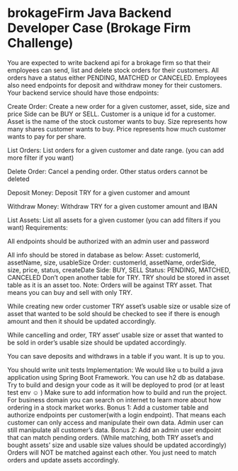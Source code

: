 # brokageFirm Java Backend Developer Case (Brokage Firm Challenge)

You are expected to write backend api for a brokage firm so that their employees can send, list and delete stock orders for their customers. All orders have a status either PENDING, MATCHED or CANCELED.
Employees also need endpoints for deposit and withdraw money for their customers.
Your backend service should have those endpoints:

Create Order: Create a new order for a given customer, asset, side, size and price
Side can be BUY or SELL. Customer is a unique id for a customer. Asset is the name of the stock customer wants to buy. Size represents how many shares customer wants to buy. Price represents how much customer wants to pay for per share.

List Orders: List orders for a given customer and date range. (you can add more filter if you want)

Delete Order: Cancel a pending order. Other status orders cannot be deleted

Deposit Money: Deposit TRY for a given customer and amount

Withdraw Money: Withdraw TRY for a given customer amount and IBAN

List Assets: List all assets for a given customer (you can add filters if you want)
Requirements:

All endpoints should be authorized with an admin user and password

All info should be stored in database as below:
Asset: customerId, assetName, size, usableSize
Order: customerId, assetName, orderSide, size, price, status, createDate
Side: BUY, SELL
Status: PENDING, MATCHED, CANCELED
Don’t open another table for TRY. TRY should be stored in asset table as it is an asset too.
Note: Orders will be against TRY asset. That means you can buy and sell with only TRY.

While creating new order customer TRY asset’s usable size or usable size of asset that wanted to be sold should be checked to see if there is enough amount and then it should be updated accordingly.

While cancelling and order, TRY asset’ usable size or asset that wanted to be sold in order’s usable size should be updated accordingly.

You can save deposits and withdraws in a table if you want. It is up to you.

You should write unit tests
Implementation:
We would like u to build a java application using Spring Boot Framework. You can use h2 db as database. Try to build and design your code as it will be deployed to prod (or at least test env ☺ ) Make sure to add information how to build and run the project. For business domain you can search on internet to learn more about how ordering in a stock market works.
Bonus 1: Add a customer table and authorize endpoints per customer(with a login endpoint). That means each customer can only access and manipulate their own data. Admin user can still manipulate all customer’s data.
Bonus 2: Add an admin user endpoint that can match pending orders. (While matching, both TRY asset’s and bought assets’ size and usable size values should be updated accordingly) Orders will NOT be matched against each other. You just need to match orders and update assets accordingly.
